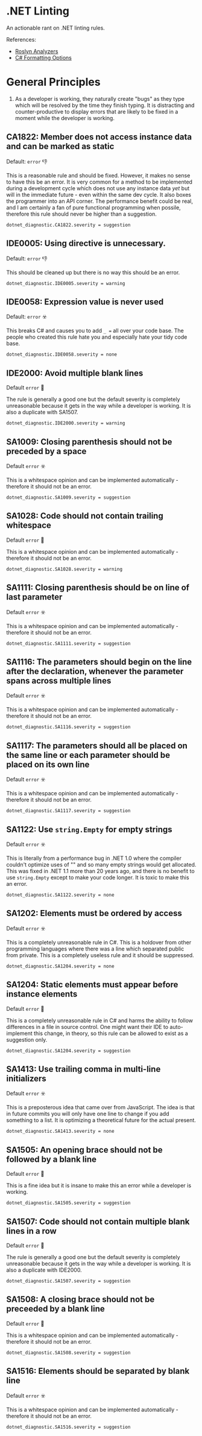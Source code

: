 # .NET Linting
An actionable rant on .NET linting rules.

References:
  * [Roslyn Analyzers](https://learn.microsoft.com/en-us/visualstudio/code-quality/use-roslyn-analyzers?view=vs-2022)
  * [C# Formatting Options](https://learn.microsoft.com/en-us/dotnet/fundamentals/code-analysis/style-rules/csharp-formatting-options)

# General Principles

1. As a developer is working, they naturally create "bugs" as they type which will be resolved by the time they finish typing.  It is distracting and counter-productive to display errors that are likely to be fixed in a moment while the developer is working.

## CA1822: Member does not access instance data and can be marked as static
Default: `error` 👎

This is a reasonable rule and should be fixed.  However, it makes no sense to have this be an error.  It is very common for a method to be implemented during a development cycle which does not use any instance data *yet* but will in the immediate future - even within the same dev cycle.  It also boxes the programmer into an API corner.  The performance benefit could be real, and I am certainly a fan of pure functional programming when possile, therefore this rule should never be higher than a suggestion.

```
dotnet_diagnostic.CA1822.severity = suggestion
```

## IDE0005: Using directive is unnecessary.
Default: `error` 👎

This should be cleaned up but there is no way this should be an error.

```
dotnet_diagnostic.IDE0005.severity = warning
```

## IDE0058: Expression value is never used
Default: `error` ☣️

This breaks C# and causes you to add `_ =` all over your code base.  The people who created this rule hate you and especially hate your tidy code base.

```
dotnet_diagnostic.IDE0058.severity = none
```

## IDE2000: Avoid multiple blank lines
Default `error` 🚒

The rule is generally a good one but the default severity is completely unreasonable because it gets in the way while a developer is working.  It is also a duplicate with SA1507.

```
dotnet_diagnostic.IDE2000.severity = warning
```

## SA1009: Closing parenthesis should not be preceded by a space
Default `error` ☣️

This is a whitespace opinion and can be implemented automatically - therefore it should not be an error.

```
dotnet_diagnostic.SA1009.severity = suggestion
```

## SA1028: Code should not contain trailing whitespace
Default `error` 🚒

This is a whitespace opinion and can be implemented automatically - therefore it should not be an error.

```
dotnet_diagnostic.SA1028.severity = warning
```

## SA1111: Closing parenthesis should be on line of last parameter
Default `error` ☣️

This is a whitespace opinion and can be implemented automatically - therefore it should not be an error.

```
dotnet_diagnostic.SA1111.severity = suggestion
```

## SA1116: The parameters should begin on the line after the declaration, whenever the parameter spans across multiple lines

Default `error` ☣️

This is a whitespace opinion and can be implemented automatically - therefore it should not be an error.

```
dotnet_diagnostic.SA1116.severity = suggestion
```

## SA1117: The parameters should all be placed on the same line or each parameter should be placed on its own line

Default `error` ☣️

This is a whitespace opinion and can be implemented automatically - therefore it should not be an error.

```
dotnet_diagnostic.SA1117.severity = suggestion
```

## SA1122: Use `string.Empty` for empty strings

Default `error` ☣️

This is literally from a performance bug in .NET 1.0 where the compiler couldn't optimize uses of "" and so many empty strings would get allocated.  This was fixed in .NET 1.1 more than 20 years ago, and there is no benefit to use `string.Empty` except to make your code longer.  It is toxic to make this an error.

```
dotnet_diagnostic.SA1122.severity = none
```

## SA1202: Elements must be ordered by access
Default `error` ☣️

This is a completely unreasonable rule in C#.  This is a holdover from other programming languages where there was a line which separated public from private.  This is a completely useless rule and it should be suppressed.

```
dotnet_diagnostic.SA1204.severity = none
```

## SA1204: Static elements must appear before instance elements
Default `error` 🚒

This is a completely unreasonable rule in C# and harms the ability to follow differences in a file in source control.  One might want their IDE to auto-implement this change, in theory, so this rule can be allowed to exist as a suggestion only.

```
dotnet_diagnostic.SA1204.severity = suggestion
```

## SA1413: Use trailing comma in multi-line initializers
Default `error` ☣️

This is a preposterous idea that came over from JavaScript.  The idea is that in future commits you will only have one line to change if you add something to a list.  It is optimizing a theoretical future for the actual present.

```
dotnet_diagnostic.SA1413.severity = none
```

## SA1505: An opening brace should not be followed by a blank line
Default `error` 🚒

This is a fine idea but it is insane to make this an error while a developer is working.

```
dotnet_diagnostic.SA1505.severity = suggestion
```

## SA1507: Code should not contain multiple blank lines in a row
Default `error` 🚒

The rule is generally a good one but the default severity is completely unreasonable because it gets in the way while a developer is working.  It is also a duplicate with IDE2000.

```
dotnet_diagnostic.SA1507.severity = suggestion
```

## SA1508: A closing brace should not be preceeded by a blank line
Default `error` 🚒

This is a whitespace opinion and can be implemented automatically - therefore it should not be an error.

```
dotnet_diagnostic.SA1508.severity = suggestion
```

## SA1516: Elements should be separated by blank line
Default `error` ☣️

This is a whitespace opinion and can be implemented automatically - therefore it should not be an error.

```
dotnet_diagnostic.SA1516.severity = suggestion
```
